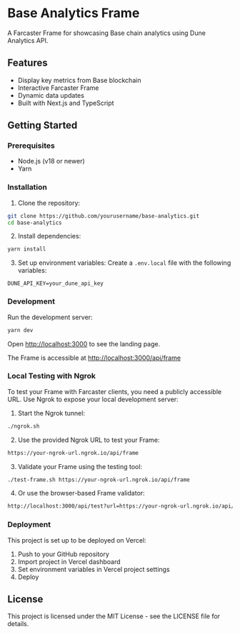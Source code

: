 # Base Analytics Frame

A Farcaster Frame for showcasing Base chain analytics using Dune Analytics API.

## Features

- Display key metrics from Base blockchain
- Interactive Farcaster Frame
- Dynamic data updates
- Built with Next.js and TypeScript

## Getting Started

### Prerequisites

- Node.js (v18 or newer)
- Yarn

### Installation

1. Clone the repository:
```bash
git clone https://github.com/yourusername/base-analytics.git
cd base-analytics
```

2. Install dependencies:
```bash
yarn install
```

3. Set up environment variables:
Create a `.env.local` file with the following variables:
```
DUNE_API_KEY=your_dune_api_key
```

### Development

Run the development server:
```bash
yarn dev
```

Open [http://localhost:3000](http://localhost:3000) to see the landing page.

The Frame is accessible at [http://localhost:3000/api/frame](http://localhost:3000/api/frame)

### Local Testing with Ngrok

To test your Frame with Farcaster clients, you need a publicly accessible URL. Use Ngrok to expose your local development server:

1. Start the Ngrok tunnel:
```bash
./ngrok.sh
```

2. Use the provided Ngrok URL to test your Frame:
```bash
https://your-ngrok-url.ngrok.io/api/frame
```

3. Validate your Frame using the testing tool:
```bash
./test-frame.sh https://your-ngrok-url.ngrok.io/api/frame
```

4. Or use the browser-based Frame validator:
```bash
http://localhost:3000/api/test?url=https://your-ngrok-url.ngrok.io/api/frame
```

### Deployment

This project is set up to be deployed on Vercel:

1. Push to your GitHub repository
2. Import project in Vercel dashboard
3. Set environment variables in Vercel project settings
4. Deploy

## License

This project is licensed under the MIT License - see the LICENSE file for details.
